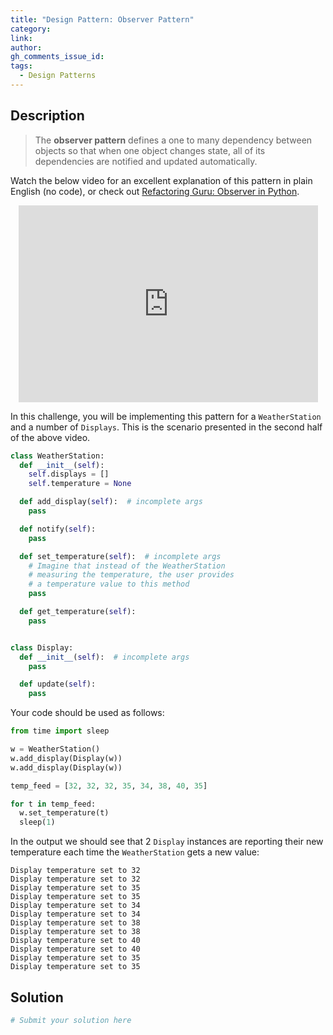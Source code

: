 ```yaml
---
title: "Design Pattern: Observer Pattern"
category:
link:
author:
gh_comments_issue_id:
tags:
  - Design Patterns
---
```


## Description

> The **observer pattern** defines a one to many dependency between objects so that when one object changes state, all of its dependencies are notified and updated automatically.

Watch the below video for an excellent explanation of this pattern in plain English (no code), or check out [Refactoring Guru: Observer in Python](https://refactoring.guru/design-patterns/observer/python/example).

<div style="text-align:center">
<iframe width="95%" height="315" src="https://www.youtube.com/embed/_BpmfnqjgzQ" frameborder="0" allow="accelerometer; autoplay; clipboard-write; encrypted-media; gyroscope; picture-in-picture" allowfullscreen></iframe>
</div>

In this challenge, you will be implementing this pattern for a `WeatherStation` and a number of `Displays`. This is the scenario presented in the second half of the above video.

```python
class WeatherStation:
  def __init__(self):
    self.displays = []
    self.temperature = None

  def add_display(self):  # incomplete args
    pass

  def notify(self):
    pass

  def set_temperature(self):  # incomplete args
    # Imagine that instead of the WeatherStation
    # measuring the temperature, the user provides
    # a temperature value to this method
    pass

  def get_temperature(self):
    pass


class Display:
  def __init__(self):  # incomplete args
    pass

  def update(self):
    pass
```

Your code should be used as follows:
```python
from time import sleep

w = WeatherStation()
w.add_display(Display(w))
w.add_display(Display(w))

temp_feed = [32, 32, 32, 35, 34, 38, 40, 35]

for t in temp_feed:
  w.set_temperature(t)
  sleep(1)
```

In the output we should see that 2 `Display` instances are reporting their new temperature each time the `WeatherStation` gets a new value:
```
Display temperature set to 32
Display temperature set to 32
Display temperature set to 35
Display temperature set to 35
Display temperature set to 34
Display temperature set to 34
Display temperature set to 38
Display temperature set to 38
Display temperature set to 40
Display temperature set to 40
Display temperature set to 35
Display temperature set to 35
```

## Solution

```python
# Submit your solution here

```
